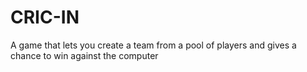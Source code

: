 # CRIC-IN
A game that lets you create a team from a pool of players and gives a chance to win against the computer
